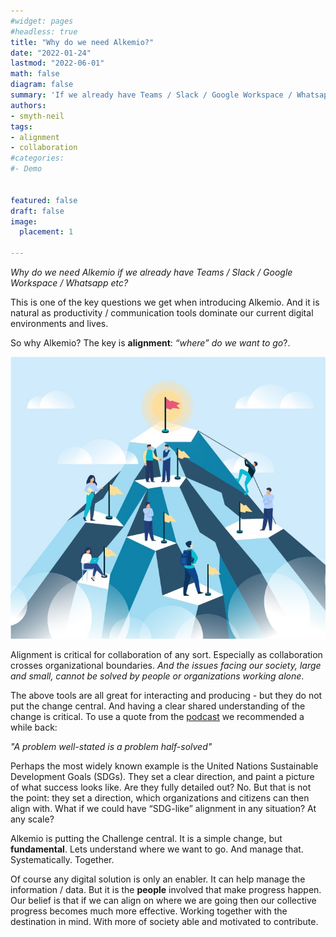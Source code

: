 ```yaml
---
#widget: pages
#headless: true
title: "Why do we need Alkemio?"
date: "2022-01-24"
lastmod: "2022-06-01"
math: false
diagram: false
summary: 'If we already have Teams / Slack / Google Workspace / Whatsapp etc?'
authors:
- smyth-neil
tags:
- alignment
- collaboration
#categories:
#- Demo


featured: false
draft: false
image:
  placement: 1
  
---
```


_Why do we need Alkemio if we already have Teams / Slack / Google Workspace / Whatsapp etc?_

This is one of the key questions we get when introducing Alkemio. And it is natural as productivity / communication tools dominate our current digital environments and lives.
 
So why Alkemio? The key is **alignment**: _“where” do we want to go_?. 

![](./alignment.jpg)

Alignment is critical for collaboration of any sort. Especially as collaboration crosses organizational boundaries. _And the issues facing our society, large and small, cannot be solved by people or organizations working alone_.

The above tools are all great for interacting and producing - but they do not put the change central. And having a clear shared understanding of the change is critical. To use a quote from the [podcast](https://www.humanetech.com/podcast/a-problem-well-stated-is-half-solved?utm_source=hs_email&utm_medium=email&_hsenc=p2ANqtz-_c9Hd7OQ5drXkKTEoKVrPK7TykDk3vZfe4DCg-bnYFF46UQzIjnZwhXDKovMMebjTC2ogn) we recommended a while back:

*"A problem well-stated is a problem half-solved"*
 
Perhaps the most widely known example is the United Nations Sustainable Development Goals (SDGs). They set a clear direction, and paint a picture of what success looks like. Are they fully detailed out? No. But that is not the point: they set a direction, which organizations and citizens can then align with. What if we could have “SDG-like” alignment in any situation? At any scale?

Alkemio is putting the Challenge central. It is a simple change, but **fundamental**. Lets understand where we want to go. And manage that. Systematically. Together.

Of course any digital solution is only an enabler. It can help manage the information / data. But it is the **people** involved that make progress happen. Our belief is that if we can align on where we are going then our collective progress becomes much more effective. Working together with the destination in mind. With more of society able and motivated to contribute.